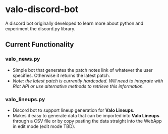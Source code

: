 # valo-discord-bot

A discord bot originally developed to learn more about python and experiment the discord.py library.

## Current Functionality

### valo_news.py

- Simple bot that generates the patch notes link of whatever the user specifies. Otherwise it returns the latest patch.
- _Note: the latest patch is currently hardcoded. Will need to integrate with Riot API or use alternative methods to retrieve this information._

### valo_lineups.py

- Discord bot to support lineup generation for **Valo Lineups**.
- Makes it easy to generate data that can be imported into **Valo Lineups** through a CSV file or by copy pasting the data straight into the WebApp in edit mode (edit mode TBD).
